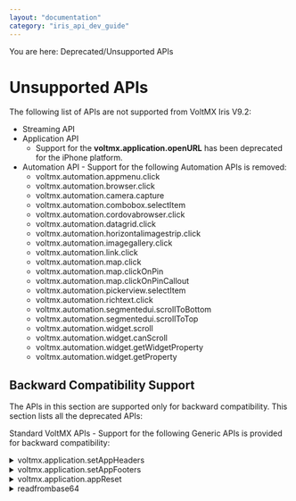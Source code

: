 ```yaml
---
layout: "documentation"
category: "iris_api_dev_guide"
---
```

                            

You are here: Deprecated/Unsupported APIs

Unsupported APIs
================

The following list of APIs are not supported from VoltMX Iris V9.2:

*   Streaming API
*   Application API
    *   Support for the **voltmx.application.openURL** has been deprecated for the iPhone platform.
*   Automation API - Support for the following Automation APIs is removed:
    *   voltmx.automation.appmenu.click 
    *   voltmx.automation.browser.click
    *   voltmx.automation.camera.capture
    *   voltmx.automation.combobox.selectItem
    *   voltmx.automation.cordovabrowser.click
    *   voltmx.automation.datagrid.click
    *   voltmx.automation.horizontalimagestrip.click
    *   voltmx.automation.imagegallery.click
    *   voltmx.automation.link.click
    *   voltmx.automation.map.click
    *   voltmx.automation.map.clickOnPin
    *   voltmx.automation.map.clickOnPinCallout
    *   voltmx.automation.pickerview.selectItem
    *   voltmx.automation.richtext.click
    *   voltmx.automation.segmentedui.scrollToBottom
    *   voltmx.automation.segmentedui.scrollToTop
    *   voltmx.automation.widget.scroll
    *   voltmx.automation.widget.canScroll
    *   voltmx.automation.widget.getWidgetProperty
    *   voltmx.automation.widget.getProperty

Backward Compatibility Support
------------------------------

The APIs in this section are supported only for backward compatibility. This section lists all the deprecated APIs:

Standard VoltMX APIs - Support for the following Generic APIs is provided for backward compatibility:


<details close markdown="block"><summary>voltmx.application.setAppHeaders</summary>

This API allows you to set header at the application level with the given input values.

Syntax

voltmx.application.setAppHeaders([headerlist](#headerlist))

Input Parameters

headerlist \[Array\] - Mandatory

Specifies the list of attributes for the header

Return Values

None.

Platform Availability

Available on all platforms.

</details>
<details close markdown="block"><summary>voltmx.application.setAppFooters</summary>

This API allows you to set footer at the application level with the given input values.

> **_Note:_** This API is deprecated and only works for backward compatibility.

Syntax

voltmx.application.setAppFooters([footerlist](#footerlist))

Input Parameters

footerlist \[Array\] - Mandatory

Specifies the list of attributes for the footer

Return Values

None.

Implementation Details

To access the footer elements, use the following syntax:

app.footers.hboxID.widgetID

Platform Availability

Available on all Platforms.

</details>
<details close markdown="block"><summary>voltmx.application.appReset</summary>

This API is used to reset the application. When this method is called, the data which was loaded during transactionaldataload event of forms is cleared (reset).

> **_Note:_** This API is deprecated and only works for backward compatibility.

Syntax

voltmx.application.appReset()

Input Parameters

None

Return Values

None.

Platform Availability

Available on all platforms.

Example

{% highlight VoltMx %}voltmx.application.appReset(); Resets the application data.
{% endhighlight %}

</details>
<details close markdown="block"><summary>readfrombase64</summary>

This API provides you the ability to read rawbytes from a base 64 encoded string.

Syntax

readfrombase64()

Input Parameters

The following table explains the input parameters for this API:

  
| Parameter/Type | Required | Description |
| --- | --- | --- |
| base64String \[String\] | yes | The base64 encoded string from which you want to read the rawbytes |
|  |  |  |

Return Values

The following are the return values for this API:

  
| Value/Type | Interpretation of return value | Remarks |
| --- | --- | --- |
| myrawbytes \[JSObject\] | The rawbytes of the specified base64 encoded string |  |
| nil | _nil_ is returned if the input is not a base64 encoded string |  |

Platform Availability

Android, Windows, and SPA.

Example

\-- Converts the base64String to rawbytes.

local myrawbytes = readfrombase64(base64String)

\-- The rawbytes extracted from the readfrombase64 API are passed to the crypto.decrypt API.

local decryptedstring = crypto.decrypt("aes",aeskey,myrawbytes);

![](resources/prettify/onload.png)

</details>